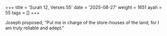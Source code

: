 +++
title = 'Surah 12, Verses 55'
date = '2025-08-27'
weight = 1651
ayah = 55
tags = []
+++

Joseph proposed, “Put me in charge of the store-houses of the land, for I am truly reliable and adept.”
